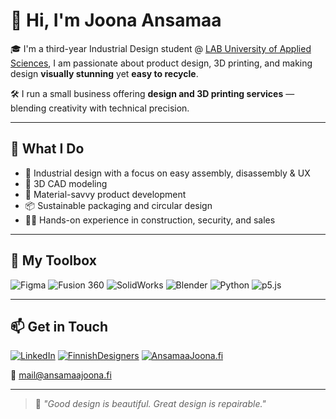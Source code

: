 # 👋 Hi, I'm Joona Ansamaa

🎓 I'm a third-year Industrial Design student @ [LAB University of Applied Sciences](https://lab.fi/en), I am passionate about product design, 3D printing, and making design **visually stunning** yet **easy to recycle**.

🛠️ I run a small business offering **design and 3D printing services** — blending creativity with technical precision.

---

## 💼 What I Do

- 🧩 Industrial design with a focus on easy assembly, disassembly & UX
- 🔩 3D CAD modeling
- 🧪 Material-savvy product development
- 📦 Sustainable packaging and circular design
- 👷‍♂️ Hands-on experience in construction, security, and sales

---

## 🧰 My Toolbox

![Figma](https://img.shields.io/badge/Figma-FF7262?style=for-the-badge&logo=Figma&logoColor=white)
![Fusion 360](https://img.shields.io/badge/Fusion%20360-FAA21B?style=for-the-badge&logo=autodesk&logoColor=white)
![SolidWorks](https://img.shields.io/badge/SolidWorks-E42525?style=for-the-badge&logo=solidworks&logoColor=white)
![Blender](https://img.shields.io/badge/Blender-F5792A?style=for-the-badge&logo=blender&logoColor=white)
![Python](https://img.shields.io/badge/Python-3776AB?style=for-the-badge&logo=python&logoColor=white)
![p5.js](https://img.shields.io/badge/p5.js-ED225D?style=for-the-badge&logo=p5dotjs&logoColor=white)

---

## 📫 Get in Touch

[![LinkedIn](https://img.shields.io/badge/LinkedIn-0072b1?style=for-the-badge&logo=linkedin&logoColor=white)](https://www.linkedin.com/in/joona-ansamaa-00750a1b8/)
[![FinnishDesigners](https://img.shields.io/badge/FinnishDesigners-FFFFFF?style=for-the-badge&logo=linkedin&logoColor=black)](https://finnishdesigners.fi/portfolio/joona-ansamaa/)
[![AnsamaaJoona.fi](https://img.shields.io/badge/ansamaajoona.fi-191919?style=for-the-badge&logo=linkedin&logoColor=white)](https://ansamaajoona.fi/contact.html)

📧 mail@ansamaajoona.fi

---

> 🔄 *"Good design is beautiful. Great design is repairable."*
